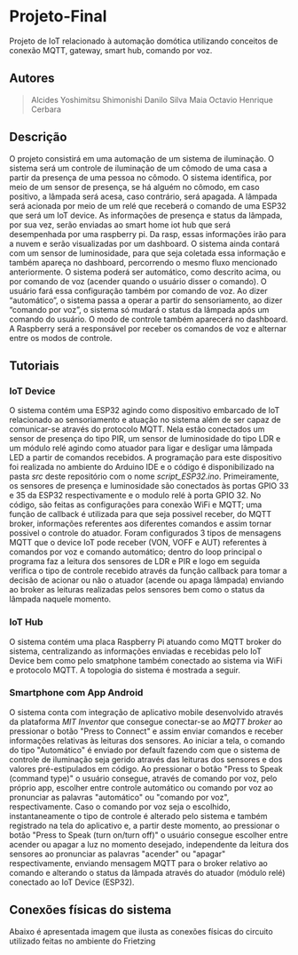# Projeto-Final
Projeto de IoT relacionado à automação domótica utilizando conceitos de conexão MQTT, gateway, smart hub, comando por voz.

## Autores
> Alcides Yoshimitsu Shimonishi
> Danilo Silva Maia
> Octavio Henrique Cerbara

## Descrição
O projeto consistirá em uma automação de um sistema de iluminação. O sistema será um controle de iluminação de um cômodo de uma casa a partir da presença de uma pessoa no cômodo. O sistema identifica, por meio de um sensor de presença, se há alguém no cômodo, em caso positivo, a lâmpada será acesa, caso contrário, será apagada. A lâmpada será acionada por meio de um relé que receberá o comando de uma ESP32 que será um IoT device. As informações de presença e status da lâmpada, por sua vez, serão enviadas ao smart home iot hub que será desempenhada por uma raspberry pi. Da rasp, essas informações irão para a nuvem e serão visualizadas por um dashboard. O sistema ainda contará com um sensor de luminosidade, para que seja coletada essa informação e também apareça no dashboard, percorrendo o mesmo fluxo mencionado anteriormente. O sistema poderá ser automático, como descrito acima, ou por comando de voz (acender quando o usuário disser o comando). O usuário fará essa configuração também por comando de voz. Ao dizer “automático”, o sistema passa a operar a partir do sensoriamento, ao dizer “comando por voz”, o sistema só mudará o status da lâmpada após um comando do usuário. O modo de controle também aparecerá no dashboard. A Raspberry será a responsável por receber os comandos de voz e alternar entre os modos de controle.

## Tutoriais

### IoT Device
O sistema contém uma ESP32 agindo como dispositivo embarcado de IoT relacionado ao sensoriamento e atuação no sistema além de ser capaz de comunicar-se através do protocolo MQTT. Nela estão conectados um sensor de presença do tipo PIR, um sensor de luminosidade do tipo LDR e um módulo relé agindo como atuador para ligar e desligar uma lâmpada LED a partir de comandos recebidos. A programação para este dispositivo foi realizada no ambiente do Arduino IDE e o código é disponibilizado na pasta *src* deste repositório com o nome *script_ESP32.ino*. Primeiramente, os sensores de presença e luminosidade são conectados às portas GPIO 33 e 35 da ESP32 respectivamente e o modulo relé à porta GPIO 32. No código, são feitas as configurações para conexão WiFi e MQTT; uma função de callback é utilizada para que seja possivel receber, do MQTT broker, informações referentes aos diferentes comandos e assim tornar possivel o controle do atuador. Foram configurados 3 tipos de mensagens MQTT que o device IoT pode receber (VON, VOFF e AUT) referentes à comandos por voz e comando automático; dentro do loop principal o programa faz a leitura dos sensores de LDR e PIR e logo em seguida verifica o tipo de controle recebido através da função callback para tomar a decisão de acionar ou não o atuador (acende ou apaga lâmpada) enviando ao broker as leituras realizadas pelos sensores bem como o status da lâmpada naquele momento.

### IoT Hub
O sistema contém uma placa Raspberry Pi atuando como MQTT broker do sistema, centralizando as informações enviadas e recebidas pelo IoT Device bem como pelo smatphone também conectado ao sistema via WiFi e protocolo MQTT. A topologia do sistema é mostrada a seguir.

### Smartphone com App Android
O sistema conta com integração de aplicativo mobile desenvolvido através da plataforma *MIT Inventor* que consegue conectar-se ao *MQTT broker* ao pressionar o botão "Press to Connect" e assim enviar comandos e receber informações relativas às leituras dos sensores. Ao iniciar a tela, o comando do tipo "Automático" é enviado por default fazendo com que o sistema de controle de iluminação seja gerido através das leituras dos sensores e dos valores pré-estipulados em código. Ao pressionar o botão "Press to Speak (command type)" o usuário consegue, através de comando por voz, pelo próprio app, escolher entre controle automático ou comando por voz ao pronunciar as palavras "automático" ou "comando por voz", respectivamente. Caso o comando por voz seja o escolhido, instantaneamente o tipo de controle é alterado pelo sistema e também registrado na tela do aplicativo e, a partir deste momento, ao pressionar o botão "Press to Speak (turn on/turn off)" o usuário consegue escolher entre acender ou apagar a luz no momento desejado, independente da leitura dos sensores ao pronunciar as palavras "acender" ou "apagar" respectivamente, enviando mensagem MQTT para o broker relativo ao comando e alterando o status da lâmpada através do atuador (módulo relé) conectado ao IoT Device (ESP32).   

## Conexões físicas do sistema
Abaixo é apresentada imagem que ilusta as conexões físicas do circuito utilizado feitas no ambiente do Frietzing




